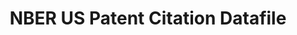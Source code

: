 ---
layout: default
description: The main dataset extends from Jan 1, 1963, through december 30, 1999,
  and includes all the utility patents granted during that period. The citations file
  includes all citations made by patents granted in 1975-1999.
title: NBER US Patent Citation Datafile
url: https://sites.google.com/site/patentdataproject/Home/downloads
uuid: d9cf4e57-a90e-4d18-8a3b-08fea43a2f49
---